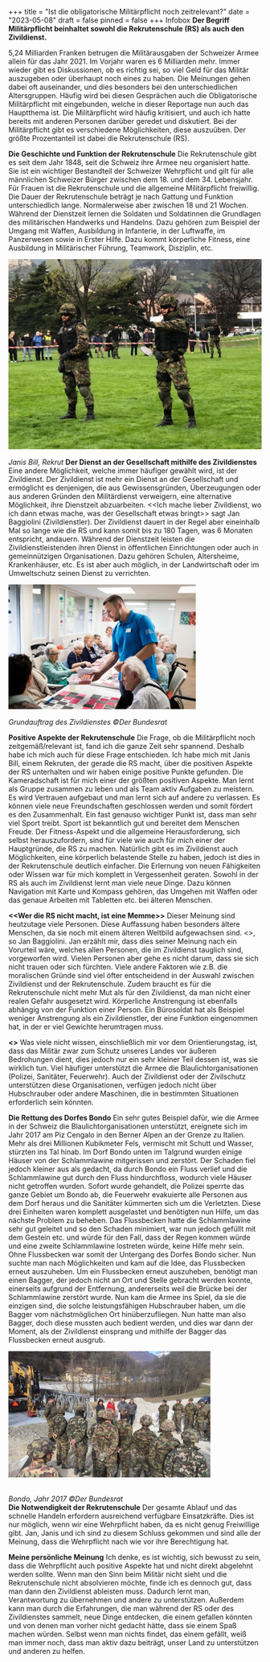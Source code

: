 +++
title = "Ist die obligatorische Militärpflicht noch zeitrelevant?"
date = "2023-05-08"
draft = false
pinned = false
+++
Infobox
**Der Begriff Militärpflicht beinhaltet sowohl die Rekrutenschule (RS) als auch den Zivildienst.**

5,24 Milliarden Franken betrugen die Militärausgaben der Schweizer Armee allein für das Jahr 2021. Im Vorjahr waren es 6 Milliarden mehr. Immer wieder gibt es Diskussionen, ob es richtig sei, so viel Geld für das Militär auszugeben oder überhaupt noch eines zu haben. Die Meinungen gehen dabei oft auseinander, und dies besonders bei den unterschiedlichen Altersgruppen. Häufig wird bei diesen Gesprächen auch die Obligatorische Militärpflicht mit eingebunden, welche in dieser Reportage nun auch das Hauptthema ist. Die Militärpflicht wird häufig kritisiert, und auch ich hatte bereits mit anderen Personen darüber geredet und diskutiert. Bei der Militärpflicht gibt es verschiedene Möglichkeiten, diese auszuüben. Der größte Prozentanteil ist dabei die Rekrutenschule (RS).


**Die Geschichte und Funktion der Rekrutenschule**
Die Rekrutenschule gibt es seit dem Jahr 1848, seit die Schweiz ihre Armee neu organisiert hatte. Sie ist ein wichtiger Bestandteil der Schweizer Wehrpflicht und gilt für alle männlichen Schweizer Bürger zwischen dem 18. und dem 34. Lebensjahr. Für Frauen ist die Rekrutenschule und die allgemeine Militärpflicht freiwillig. Die Dauer der Rekrutenschule beträgt je nach Gattung und Funktion unterschiedlich lange. Normalerweise aber zwischen 18 und 21 Wochen. Während der Dienstzeit lernen die Soldaten und Soldatinnen die Grundlagen des militärischen Handwerks und Handelns. Dazu gehören zum Beispiel der Umgang mit Waffen, Ausbildung in Infanterie, in der Luftwaffe, im Panzerwesen sowie in Erster Hilfe. Dazu kommt körperliche Fitness, eine Ausbildung in Militärischer Führung, Teamwork, Disziplin, etc.

![](whatsapp-bild-2023-05-08-um-06.45.24.jpg)

*Janis Bill, Rekrut*
**Der Dienst an der Gesellschaft mithilfe des Zivildienstes**
Eine andere Möglichkeit, welche immer häufiger gewählt wird, ist der Zivildienst. Der Zivildienst ist mehr ein Dienst an der Gesellschaft und ermöglicht es denjenigen, die aus Gewissensgründen, Überzeugungen oder aus anderen Gründen den Militärdienst verweigern, eine alternative Möglichkeit, ihre Dienstzeit abzuarbeiten. <<Ich mache lieber Zivildienst, wo ich dann etwas mache, was der Gesellschaft etwas bringt>> sagt Jan Baggiolini (Zivildienstler). Der Zivildienst dauert in der Regel aber eineinhalb Mal so lange wie die RS und kann somit bis zu 180 Tagen, was 6 Monaten entspricht, andauern. Während der Dienstzeit leisten die Zivildienstleistenden ihren Dienst in öffentlichen Einrichtungen oder auch in gemeinnützigen Organisationen. Dazu gehören Schulen, Altersheime, Krankenhäuser, etc. Es ist aber auch möglich, in der Landwirtschaft oder im Umweltschutz seinen Dienst zu verrichten.

![](whatsapp-bild-2023-05-08-um-08.50.32.jpg)

*Grundauftrag des Zivildienstes                                                                                                                               ©Der Bundesrat*

**Positive Aspekte der Rekrutenschule**
Die Frage, ob die Militärpflicht noch zeitgemäß/relevant ist, fand ich die ganze Zeit sehr spannend. Deshalb habe ich mich auch für diese Frage entschieden. Ich habe mich mit Janis Bill, einem Rekruten, der gerade die RS macht, über die positiven Aspekte der RS unterhalten und wir haben einige positive Punkte gefunden. Die Kameradschaft ist für mich einer der größten positiven Aspekte. Man lernt als Gruppe zusammen zu leben und als Team aktiv Aufgaben zu meistern. Es wird Vertrauen aufgebaut und man lernt sich auf andere zu verlassen. Es können viele neue Freundschaften geschlossen werden und somit fördert es den Zusammenhalt. Ein fast genauso wichtiger Punkt ist, dass man sehr viel Sport treibt. Sport ist bekanntlich gut und bereitet dem Menschen Freude. Der Fitness-Aspekt und die allgemeine Herausforderung, sich selbst herauszufordern, sind für viele wie auch für mich einer der Hauptgründe, die RS zu machen. Natürlich gibt es im Zivildienst auch Möglichkeiten, eine körperlich belastende Stelle zu haben, jedoch ist dies in der Rekrutenschule deutlich einfacher. Die Erlernung von neuen Fähigkeiten oder Wissen war für mich komplett in Vergessenheit geraten. Sowohl in der RS als auch im Zivildienst lernt man viele neue Dinge. Dazu können Navigation mit Karte und Kompass gehören, das Umgehen mit Waffen oder das genaue Arbeiten mit Tabletten etc. bei älteren Menschen.

**<<Wer die RS nicht macht, ist eine Memme>>**
Dieser Meinung sind heutzutage viele Personen. Diese Auffassung haben besonders ältere Menschen, da sie noch mit einem älteren Weltbild aufgewachsen sind. <<In dieser Aussage sehe ich gar keinen Punk>>, so Jan Baggiolini. Jan erzählt mir, dass dies seiner Meinung nach ein Vorurteil wäre, welches allen Personen, die im Zivildienst tauglich sind, vorgeworfen wird. Vielen Personen aber gehe es nicht darum, dass sie sich nicht trauen oder sich fürchten. Viele andere Faktoren wie z.B. die moralischen Gründe sind viel öfter entscheidend in der Auswahl zwischen Zivildienst und der Rekrutenschule. Zudem braucht es für die Rekrutenschule nicht mehr Mut als für den Zivildienst, da man nicht einer realen Gefahr ausgesetzt wird. Körperliche Anstrengung ist ebenfalls abhängig von der Funktion einer Person. Ein Bürosoldat hat als Beispiel weniger Anstrengung als ein Zivildienstler, der eine Funktion eingenommen hat, in der er viel Gewichte herumtragen muss.


**<<Alles nur Kriegstreiber>>**
Was viele nicht wissen, einschließlich mir vor dem Orientierungstag, ist, dass das Militär zwar zum Schutz unseres Landes vor äußeren Bedrohungen dient, dies jedoch nur ein sehr kleiner Teil dessen ist, was sie wirklich tun. Viel häufiger unterstützt die Armee die Blaulichtorganisationen (Polizei, Sanitäter, Feuerwehr). Auch der Zivildienst oder der Zivilschutz unterstützen diese Organisationen, verfügen jedoch nicht über Hubschrauber oder andere Maschinen, die in bestimmten Situationen erforderlich sein könnten.


**Die Rettung des Dorfes Bondo**
Ein sehr gutes Beispiel dafür, wie die Armee in der Schweiz die Blaulichtorganisationen unterstützt, ereignete sich im Jahr 2017 am Piz Cengalo in den Berner Alpen an der Grenze zu Italien. Mehr als drei Millionen Kubikmeter Fels, vermischt mit Schutt und Wasser, stürzten ins Tal hinab. Im Dorf Bondo unten im Talgrund wurden einige Häuser von der Schlammlawine mitgerissen und zerstört. Der Schaden fiel jedoch kleiner aus als gedacht, da durch Bondo ein Fluss verlief und die Schlammlawine gut durch den Fluss hindurchfloss, wodurch viele Häuser nicht getroffen wurden. Sofort wurde gehandelt, die Polizei sperrte das ganze Gebiet um Bondo ab, die Feuerwehr evakuierte alle Personen aus dem Dorf heraus und die Sanitäter kümmerten sich um die Verletzten. Diese drei Einheiten waren komplett ausgelastet und benötigten nun Hilfe, um das nächste Problem zu beheben. Das Flussbecken hatte die Schlammlawine sehr gut geleitet und so den Schaden minimiert, war nun jedoch gefüllt mit dem Gestein etc. und würde für den Fall, dass der Regen kommen würde und eine zweite Schlammlawine lostreten würde, keine Hilfe mehr sein. Ohne Flussbecken war somit der Untergang des Dorfes Bondo sicher. Nun suchte man nach Möglichkeiten und kam auf die Idee, das Flussbecken erneut auszuheben. Um ein Flussbecken erneut auszuheben, benötigt man einen Bagger, der jedoch nicht an Ort und Stelle gebracht werden konnte, einerseits aufgrund der Entfernung, andererseits weil die Brücke bei der Schlammlawine zerstört wurde. Nun kam die Armee ins Spiel, da sie die einzigen sind, die solche leistungsfähigen Hubschrauber haben, um die Bagger vom nächstmöglichen Ort hinüberzufliegen. Nun hatte man also Bagger, doch diese mussten auch bedient werden, und dies war dann der Moment, als der Zivildienst einsprang und mithilfe der Bagger das Flussbecken erneut ausgrub.

![](whatsapp-bild-2023-05-08-um-08.51.13.jpg)

\
*Bondo, Jahr 2017									                                                	                               ©Der Bundesrat*	
**Die Notwendigkeit der Rekrutenschule**
Der gesamte Ablauf und das schnelle Handeln erfordern ausreichend verfügbare Einsatzkräfte. Dies ist nur möglich, wenn wir eine Wehrpflicht haben, da es nicht genug Freiwillige gibt. Jan, Janis und ich sind zu diesem Schluss gekommen und sind alle der Meinung, dass die Wehrpflicht nach wie vor ihre Berechtigung hat.

**Meine persönliche Meinung**
Ich denke, es ist wichtig, sich bewusst zu sein, dass die Wehrpflicht auch positive Aspekte hat und nicht direkt abgelehnt werden sollte. Wenn man den Sinn beim Militär nicht sieht und die Rekrutenschule nicht absolvieren möchte, finde ich es dennoch gut, dass man dann den Zivildienst ableisten muss. Dadurch lernt man, Verantwortung zu übernehmen und andere zu unterstützen. Außerdem kann man durch die Erfahrungen, die man während der RS oder des Zivildienstes sammelt, neue Dinge entdecken, die einem gefallen könnten und von denen man vorher nicht gedacht hätte, dass sie einem Spaß machen würden. Selbst wenn man nichts findet, das einem gefällt, weiß man immer noch, dass man aktiv dazu beiträgt, unser Land zu unterstützen und anderen zu helfen.
